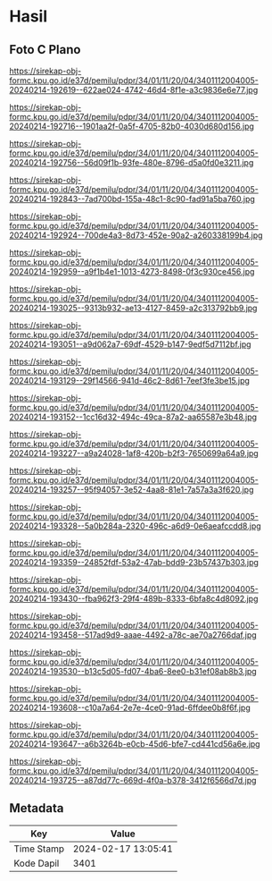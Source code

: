 # Hasil

## Foto C Plano

https://sirekap-obj-formc.kpu.go.id/e37d/pemilu/pdpr/34/01/11/20/04/3401112004005-20240214-192619--622ae024-4742-46d4-8f1e-a3c9836e6e77.jpg

https://sirekap-obj-formc.kpu.go.id/e37d/pemilu/pdpr/34/01/11/20/04/3401112004005-20240214-192716--1901aa2f-0a5f-4705-82b0-4030d680d156.jpg

https://sirekap-obj-formc.kpu.go.id/e37d/pemilu/pdpr/34/01/11/20/04/3401112004005-20240214-192756--56d09f1b-93fe-480e-8796-d5a0fd0e3211.jpg

https://sirekap-obj-formc.kpu.go.id/e37d/pemilu/pdpr/34/01/11/20/04/3401112004005-20240214-192843--7ad700bd-155a-48c1-8c90-fad91a5ba760.jpg

https://sirekap-obj-formc.kpu.go.id/e37d/pemilu/pdpr/34/01/11/20/04/3401112004005-20240214-192924--700de4a3-8d73-452e-90a2-a260338199b4.jpg

https://sirekap-obj-formc.kpu.go.id/e37d/pemilu/pdpr/34/01/11/20/04/3401112004005-20240214-192959--a9f1b4e1-1013-4273-8498-0f3c930ce456.jpg

https://sirekap-obj-formc.kpu.go.id/e37d/pemilu/pdpr/34/01/11/20/04/3401112004005-20240214-193025--9313b932-ae13-4127-8459-a2c313792bb9.jpg

https://sirekap-obj-formc.kpu.go.id/e37d/pemilu/pdpr/34/01/11/20/04/3401112004005-20240214-193051--a9d062a7-69df-4529-b147-9edf5d7112bf.jpg

https://sirekap-obj-formc.kpu.go.id/e37d/pemilu/pdpr/34/01/11/20/04/3401112004005-20240214-193129--29f14566-941d-46c2-8d61-7eef3fe3be15.jpg

https://sirekap-obj-formc.kpu.go.id/e37d/pemilu/pdpr/34/01/11/20/04/3401112004005-20240214-193152--1cc16d32-494c-49ca-87a2-aa65587e3b48.jpg

https://sirekap-obj-formc.kpu.go.id/e37d/pemilu/pdpr/34/01/11/20/04/3401112004005-20240214-193227--a9a24028-1af8-420b-b2f3-7650699a64a9.jpg

https://sirekap-obj-formc.kpu.go.id/e37d/pemilu/pdpr/34/01/11/20/04/3401112004005-20240214-193257--95f94057-3e52-4aa8-81e1-7a57a3a3f620.jpg

https://sirekap-obj-formc.kpu.go.id/e37d/pemilu/pdpr/34/01/11/20/04/3401112004005-20240214-193328--5a0b284a-2320-496c-a6d9-0e6aeafccdd8.jpg

https://sirekap-obj-formc.kpu.go.id/e37d/pemilu/pdpr/34/01/11/20/04/3401112004005-20240214-193359--24852fdf-53a2-47ab-bdd9-23b57437b303.jpg

https://sirekap-obj-formc.kpu.go.id/e37d/pemilu/pdpr/34/01/11/20/04/3401112004005-20240214-193430--fba962f3-29f4-489b-8333-6bfa8c4d8092.jpg

https://sirekap-obj-formc.kpu.go.id/e37d/pemilu/pdpr/34/01/11/20/04/3401112004005-20240214-193458--517ad9d9-aaae-4492-a78c-ae70a2766daf.jpg

https://sirekap-obj-formc.kpu.go.id/e37d/pemilu/pdpr/34/01/11/20/04/3401112004005-20240214-193530--b13c5d05-fd07-4ba6-8ee0-b31ef08ab8b3.jpg

https://sirekap-obj-formc.kpu.go.id/e37d/pemilu/pdpr/34/01/11/20/04/3401112004005-20240214-193608--c10a7a64-2e7e-4ce0-91ad-6ffdee0b8f6f.jpg

https://sirekap-obj-formc.kpu.go.id/e37d/pemilu/pdpr/34/01/11/20/04/3401112004005-20240214-193647--a6b3264b-e0cb-45d6-bfe7-cd441cd56a6e.jpg

https://sirekap-obj-formc.kpu.go.id/e37d/pemilu/pdpr/34/01/11/20/04/3401112004005-20240214-193725--a87dd77c-669d-4f0a-b378-3412f6566d7d.jpg


## Metadata

| Key        | Value               |
| ---------- | ------------------- |
| Time Stamp | 2024-02-17 13:05:41 |
| Kode Dapil | 3401                |




